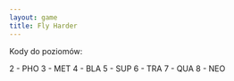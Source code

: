 ```yaml
---
layout: game
title: Fly Harder
---
```


Kody do poziomów:

2	- PHO
3	- MET
4	- BLA
5	- SUP
6	- TRA
7	- QUA
8	- NEO
